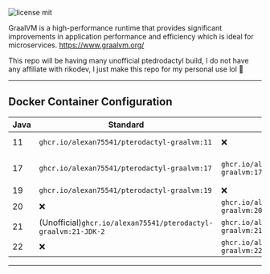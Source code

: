 
![license mit](https://img.shields.io/badge/license-MIT-green)

GraalVM is a high-performance runtime that provides significant improvements in application performance and efficiency which is ideal for microservices. https://www.graalvm.org/


This repo will be having many unofficial ptedrodactyl build, I do not have any affiliate with rikodev, I just make this repo for my personal use lol 🧐

___

## Docker Container Configuration

| Java | Standard                               	| JDK                                        	| Enterprise                                	|
|------	|----------------------------------------	|--------------------------------------------	|-------------------------------------------	|
| 11    | `ghcr.io/alexan75541/pterodactyl-graalvm:11` 	| ❌                                          	| (Failed)`ghcr.io/alexan75541/pterodactyl-graalvm:11-EE` 	|
| 17    | `ghcr.io/alexan75541/pterodactyl-graalvm:17` 	| `ghcr.io/alexan75541/pterodactyl-graalvm:17-JDK` 	| (Not really)`ghcr.io/alexan75541/pterodactyl-graalvm:17-EE` 	|
| 19   	| `ghcr.io/alexan75541/pterodactyl-graalvm:19` 	| ❌                                          	| ❌                                         	|
| 20   	| ❌                                     	| `ghcr.io/alexan75541/pterodactyl-graalvm:20-JDK` 	| ❌                                         	|
| 21   	| (Unofficial)`ghcr.io/alexan75541/pterodactyl-graalvm:21-JDK-2`                                     	| `ghcr.io/alexan75541/pterodactyl-graalvm:21-JDK` 	| ❌                                         	|
| 22    | ❌                                     	| `ghcr.io/alexan75541/pterodactyl-graalvm:22-JDK` 	| ❌                                         	|

___
